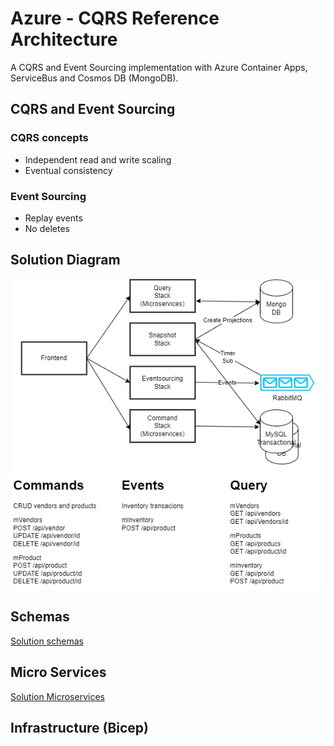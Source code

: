 # Azure - CQRS Reference Architecture

A CQRS and Event Sourcing implementation with Azure Container Apps, ServiceBus and Cosmos DB (MongoDB).

## CQRS and Event Sourcing

### CQRS concepts

- Independent read and write scaling
- Eventual consistency

### Event Sourcing

- Replay events
- No deletes

## Solution Diagram

![Solution Diagram](images/CQRS-Arch.png)

## Schemas

[Solution schemas](Schemas.md)

## Micro Services

[Solution Microservices](microservices.md)

## Infrastructure (Bicep)
